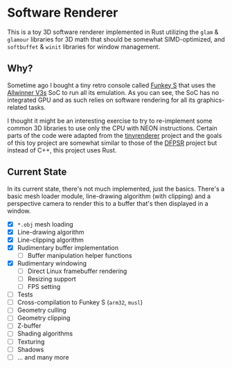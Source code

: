 # Software Renderer
This is a toy 3D software renderer implemented in Rust utilizing the `glam` & `glamour` libraries for 3D math that should be somewhat SIMD-optimized, and `softbuffet` & `winit` libraries for window management.

## Why?
Sometime ago I bought a tiny retro console called [Funkey S](https://www.funkey-project.com/) that uses the [Allwinner V3s](https://linux-sunxi.org/V3s) SoC to run all its emulation. As you can see, the SoC has no integrated GPU and as such relies on software rendering for all its graphics-related tasks.

I thought it might be an interesting exercise to try to re-implement some common 3D libraries to use only the CPU with NEON instructions. Certain parts of the code were adapted from the [tinyrenderer](https://github.com/ssloy/tinyrenderer) project and the goals of this toy project are somewhat similar to those of the [DFPSR](https://github.com/Dawoodoz/DFPSR) project but instead of C++, this project uses Rust.

## Current State
In its current state, there's not much implemented, just the basics. There's a basic mesh loader module, line-drawing algorithm (with clipping) and a perspective camera to render this to a buffer that's then displayed in a window.

- [x] `*.obj` mesh loading
- [x] Line-drawing algorithm
- [x] Line-clipping algorithm
- [x] Rudimentary buffer implementation
  - [ ] Buffer manipulation helper functions
- [x] Rudimentary windowing
  - [ ] Direct Linux framebuffer rendering
  - [ ] Resizing support
  - [ ] FPS setting
- [ ] Tests
- [ ] Cross-compilation to Funkey S (`arm32`, `musl`)
- [ ] Geometry culling
- [ ] Geometry clipping
- [ ] Z-buffer
- [ ] Shading algorithms
- [ ] Texturing
- [ ] Shadows
- [ ] ... and many more